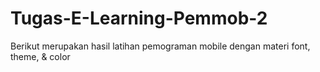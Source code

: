 # Tugas-E-Learning-Pemmob-2
Berikut merupakan hasil latihan pemograman mobile dengan materi font, theme, &amp; color
